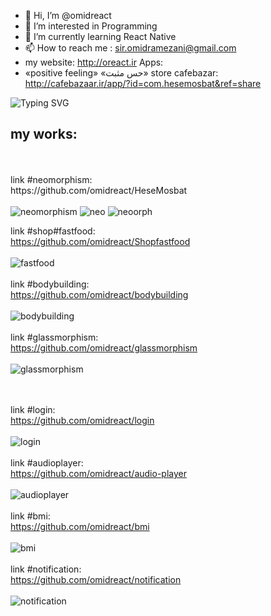 - 👋 Hi, I’m @omidreact
- 👀 I’m interested in Programming
- 🌱 I’m currently learning React Native
- 📫 How to reach me : sir.omidramezani@gmail.com
- my website: http://oreact.ir
Apps:
- «positive feeling» «حس مثبت» store cafebazar:
http://cafebazaar.ir/app/?id=com.hesemosbat&ref=share
<img src="https://readme-typing-svg.demolab.com?font=Fira+Code&pause=1000&width=435&lines=HOPE;Is+the+only+thing;Stronger+than+FEAR;Hoping+for+good+days;Yours+sincerely+omid" alt="Typing SVG" />
<h2>my works:</h2>
<br><br>
link #neomorphism:<br>
https://github.com/omidreact/HeseMosbat
<br><br>
<img src="https://user-images.githubusercontent.com/116552870/232909270-ff9181f8-d301-4064-a3b4-dd3ef3640c68.jpg"  alt="neomorphism"/>
<img src="https://user-images.githubusercontent.com/116552870/226860123-e9654d9d-ebaf-4dc3-88d1-1dce2efba0ea.jpg"  alt="neo"/>
<img src="https://user-images.githubusercontent.com/116552870/226860039-b6faa5d3-2b7b-44a8-b38a-88b873a4dcc0.jpg"  alt="neoorph"/>

link #shop#fastfood:<br>
https://github.com/omidreact/Shopfastfood
<br><br>
<img src="https://user-images.githubusercontent.com/116552870/233793282-cd1e47be-b0de-40ec-b62d-89f55940d32c.gif"  alt="fastfood"/>
<br><br>
link #bodybuilding:<br>
https://github.com/omidreact/bodybuilding
<br><br>
<img src="https://user-images.githubusercontent.com/116552870/233848054-ec92ac60-b3d7-4a59-aebe-211942de06e5.jpg"  alt="bodybuilding"/>
<br><br>
link #glassmorphism:<br>
https://github.com/omidreact/glassmorphism
<br><br>
<img src="https://user-images.githubusercontent.com/116552870/232908158-9f0cc586-cd9b-455e-92f5-54ecd9d557b7.jpg"  alt="glassmorphism"/>

<br><br>
link #login:<br>
https://github.com/omidreact/login
<br><br>
<img src="https://user-images.githubusercontent.com/116552870/233306442-41cfb956-b04f-4cc5-a9bb-189b86203132.jpg"  alt="login"/>
<br><br>
link #audioplayer:<br>
https://github.com/omidreact/audio-player
<br><br>
<img src="https://user-images.githubusercontent.com/116552870/233307192-a0878ca5-58a7-44d6-96a6-2df389a248c1.jpg"  alt="audioplayer"/>
<br><br>
link #bmi:<br>
https://github.com/omidreact/bmi
<br><br>
<img src="https://user-images.githubusercontent.com/116552870/233308316-58b1e906-8922-42be-b2a9-84e940e96070.jpg"  alt="bmi"/>
<br><br>
link #notification:<br>
https://github.com/omidreact/notification
<br><br>
<img src="https://user-images.githubusercontent.com/116552870/233777942-882f6b09-71ad-4d13-a275-96a0b9cb5d79.jpg" alt="notification"/>
<br><br>




